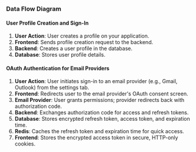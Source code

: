 

### Data Flow Diagram

#### User Profile Creation and Sign-In

1. **User Action**: User creates a profile on your application.
2. **Frontend**: Sends profile creation request to the backend.
3. **Backend**: Creates a user profile in the database.
4. **Database**: Stores user profile details.

#### OAuth Authentication for Email Providers

1. **User Action**: User initiates sign-in to an email provider (e.g., Gmail, Outlook) from the settings tab.
2. **Frontend**: Redirects user to the email provider's OAuth consent screen.
3. **Email Provider**: User grants permissions; provider redirects back with authorization code.
4. **Backend**: Exchanges authorization code for access and refresh tokens.
5. **Database**: Stores encrypted refresh token, access token, and expiration time.
6. **Redis**: Caches the refresh token and expiration time for quick access.
7. **Frontend**: Stores the encrypted access token in secure, HTTP-only cookies.
